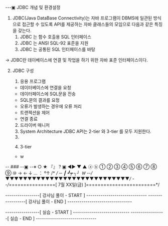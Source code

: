 ---▣ JDBC 개념 및 환경설정
1. JDBC(Java DataBase Connectivity)는 자바 프로그램이
   DBMS에 일관된 방식으로 접근할 수 있도록 API를 제공하는
   자바 클래스들의 모임으로 다음과 같은 특징을 갖는다.
   1) JDBC 는 함수 호출용 SQL 인터페이스
   2) JDBC 는 ANSI SQL-92 표준을 지원
   3) JDBC 는 공통된 SQL 인터페이스를 바탕

→ JDBC란 데이베이스에 연결 및 작업을 하기 위한 자바 표준 인터페이스이다.



2. JDBC 구성
   1) 응용 프로그램
    - 데이터베이스에 연결을 요청
    - 데이터페이스에 SQL문을 전송
    - SQL문의 결과를 요청
    - 오류가 발생하는 경우에 오류 처리
    - 트랜젝션을 제어
    - 연결 종료
   2) 드라이버 매니저
   
   
    3. System Architecture
   JDBC API는 2-tier 와 3-tier 를 모두 지원한다.
   3) 
   
   4) 3-tier
    - w 


-- ### --▣ --※ ○ ★ 『』 ? ▣ ◀▶ ▼ ▲ ⓐ ⓑ ① ② ③ ④ ⑤ ⑥ ⑦ ⑧ ⑨ ⑩  →   ←  ↓  …  ： º↑ /* */  ─ ┃ ┛┯ ┐┘ ￦
--/*▼▼▼▼▼▼▼▼▼▼▼▼▼▼▼▼▼▼▼▼▼▼▼▼▼▼▼▼*/
--/*================[ 7월 XX일(금) ]========================*/

-----------------[ 강사님 풀이 - START ] ------------------------------
-----------------[ 강사님 풀이 - END ] --------------------------------

-----------------[ 실습 - START ] ----------------------------
-----------------[ 실습 - END ] ------------------------------
